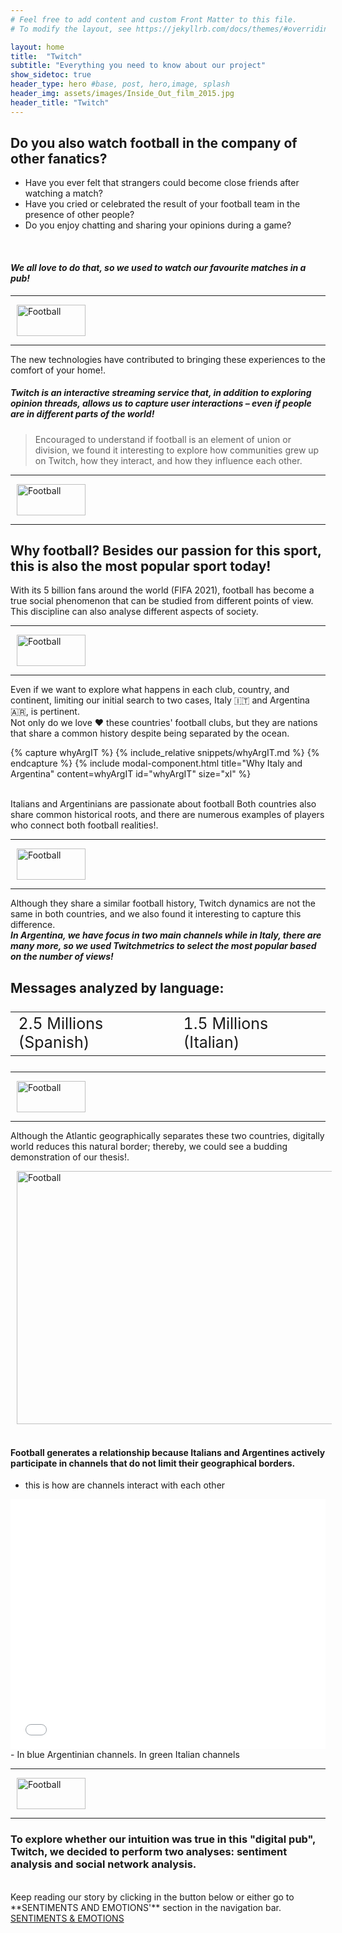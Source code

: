 ```yaml
---
# Feel free to add content and custom Front Matter to this file.
# To modify the layout, see https://jekyllrb.com/docs/themes/#overriding-theme-defaults

layout: home
title:  "Twitch"
subtitle: "Everything you need to know about our project"
show_sidetoc: true
header_type: hero #base, post, hero,image, splash
header_img: assets/images/Inside_Out_film_2015.jpg
header_title: "Twitch"
---
```


## Do you also watch football in the company of other fanatics?
 - Have you ever felt that strangers could become close friends after watching a match?
 - Have you cried or celebrated the result of your football team in the presence of other people?
 - Do you enjoy chatting and sharing your opinions during a game?
<br> 

#### **_We all love to do that, so we used to watch our favourite matches in a pub!_**

<div class="d-flex align-items-center my-4">
  <hr class="flex-grow-1">
  <img src="{{ '/assets/images/separator.png' | relative_url }}" alt="Football" style="width: 110px; height: 50px; margin: 0 10px;">
  <hr class="flex-grow-1">
</div>

The new technologies have contributed to bringing these experiences to the comfort of your home!.<br>
##### **_Twitch_** is an interactive streaming service that, in addition to exploring opinion threads, allows us to capture user interactions – even if people are in different parts of the world!
>Encouraged to understand if football is an element of union or division, we found it interesting to explore how communities grew up on Twitch, how they interact, and how they influence each other.

<div class="d-flex align-items-center my-4">
  <hr class="flex-grow-1">
  <img src="{{ '/assets/images/separator.png' | relative_url }}" alt="Football" style="width: 110px; height: 50px; margin: 0 10px;">
  <hr class="flex-grow-1">
</div>

## Why football? Besides our passion for this sport, this is also the most popular sport today!
With its 5 billion fans around the world (FIFA 2021), football has become a true social phenomenon that can be studied from different points of view. This discipline can also analyse different aspects of society.

<div class="d-flex align-items-center my-4">
  <hr class="flex-grow-1">
  <img src="{{ '/assets/images/separator.png' | relative_url }}" alt="Football" style="width: 110px; height: 50px; margin: 0 10px;">
  <hr class="flex-grow-1">
</div>

Even if we want to explore what happens in each club, country, and continent, limiting our initial search to two cases, Italy 🇮🇹 and Argentina 🇦🇷, is pertinent.
<br>Not only do we love ❤️ these countries' football clubs, but they are nations that share a common history despite being separated by the ocean. 


<div class="container mt-3">
    <div class="row justify-content-center">
        <div class="col-auto">
            {% capture whyArgIT %}
            {% include_relative snippets/whyArgIT.md %}
            {% endcapture %}
            {% include modal-component.html title="Why Italy and Argentina" content=whyArgIT id="whyArgIT" size="xl" %}
        </div>
    </div>
</div>

<br>Italians and Argentinians are passionate about football 
Both countries also share common historical roots, and there are numerous examples of players who connect both football realities!.
<div class="d-flex align-items-center my-4">
  <hr class="flex-grow-1">
  <img src="{{ '/assets/images/separator.png' | relative_url }}" alt="Football" style="width: 110px; height: 50px; margin: 0 10px;">
  <hr class="flex-grow-1">
</div>

Although they share a similar football history, Twitch dynamics are not the same in both countries, and we also found it interesting to capture this difference.<br>
**_In Argentina, we have focus in two main channels while in Italy, there are many more, so we used Twitchmetrics to select the most popular based on the number of views!_**
## Messages analyzed by language: 
<!-- table with statistics -->
<div class="container mt-3">
  <div class="row justify-content-center">
    <div class="col-auto">
      <div class="table-responsive">
        <table class="table table-striped table-bordered table-hover" style="font-size: 25px;">
          <tr>
            <td>2.5 Millions (Spanish)</td>
            <td>1.5 Millions (Italian)</td>
          </tr>
        </table>
      </div>
    </div>
  </div>
</div>

<div class="d-flex align-items-center my-4">
  <hr class="flex-grow-1">
  <img src="{{ '/assets/images/separator.png' | relative_url }}" alt="Football" style="width: 110px; height: 50px; margin: 0 10px;">
  <hr class="flex-grow-1">
</div>

Although the Atlantic geographically separates these two countries, digitally world reduces this natural border; thereby, we could see a budding demonstration of our thesis!.
<div class="container mt-3">
    <div class="row justify-content-center">
        <div class="col-auto">
            <img src="{{ '/assets/images/distance.png' | relative_url }}" alt="Football" style="width: 715px; height: 405px; margin: 0 10px;">
        </div>
    </div>
</div>
<br>

#### Football generates a relationship because Italians and Argentines actively participate in channels that do not limit their geographical borders.<br>
 - this is how are channels interact with each other
<div class="graph-container mt-1">
    <iframe src="{{ '/assets/charts/Correlationcountries.html' | relative_url }}" width="100%" height="400px" frameborder="0" allowfullscreen></iframe>
</div>
 - In blue Argentinian channels. In green Italian channels

<div class="d-flex align-items-center my-4">
  <hr class="flex-grow-1">
  <img src="{{ '/assets/images/separator.png' | relative_url }}" alt="Football" style="width: 110px; height: 50px; margin: 0 10px;">
  <hr class="flex-grow-1">
</div>

### To explore whether our intuition was true in this "digital pub", Twitch, we decided to perform two analyses: sentiment analysis and social network analysis.
<br>
Keep reading our story by clicking in the button below or either go to **SENTIMENTS AND EMOTIONS'** section in the navigation bar.

<div class="container mt-3">
    <div class="row justify-content-center">
        <div class="col-auto">
            <!-- Botón que redirige a otra sección del sitio -->
            <a href="#next-section" class="btn btn-primary">SENTIMENTS & EMOTIONS</a>
        </div>
    </div>
</div>